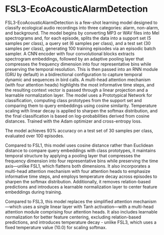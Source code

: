 # FSL3-EcoAcousticAlarmDetection

FSL3-EcoAcousticAlarmDetection is a few-shot learning model designed to classify ecological audio recordings into three categories: alarm, non-alarm, and background. The model begins by converting MP3 or WAV files into Mel spectrograms and, for each episode, splits the data into a support set (5 samples per class), a query set (6 samples per class), and a test set (30 samples per class), generating 100 training episodes via an episodic batch sampler. A CNN encoder with four convolutional blocks extracts spectrogram embeddings, followed by an adaptive pooling layer that compresses the frequency dimension into four representative bins while preserving the temporal resolution. This is then passed into an RNN module (GRU by default) in a bidirectional configuration to capture temporal dynamic and sequences in bird calls. A multi-head attention mechanism (with four attention heads) highlights the most informative time steps, and the resulting context vector is passed through a linear projection and a learnable normalization layer. The model uses a Prototypical Network for classification, computing class prototypes from the support set and comparing them to query embeddings using cosine similarity. Temperature scaling with linear decay is applied to sharpen the softmax distribution, and the final classification is based on log-probabilities derived from cosine distances. Trained with the Adam optimizer and cross-entropy loss.

The model achieves 93% accuracy on a test set of 30 samples per class, evaluated over 100 episodes.

Compared to FSL1, this model uses cosine distance rather than Euclidean distance to compare query embeddings with class prototypes, it maintains temporal structure by applying a pooling layer that compresses the frequency dimension into four representative bins while preserving the time axis—unlike FSL1, which flattens both dimensions. It also incorporates a multi-head attention mechanism with four attention heads to emphasize informative time steps, and employs temperature decay across episodes to sharpen the softmax distribution. Additionally, it removes relation-based predictions and introduces a learnable normalization layer to center feature embeddings during training.

Compared to FSL3, this model replaces the simplified attention mechanism—which uses a single linear layer with Tanh activation—with a multi-head attention module comprising four attention heads. It also includes learnable normalization for better feature centering, excluding relation-based predictions, and introduces temperature decay - unlike FSL3, which uses a fixed temperature value (10.0) for scaling softmax.
